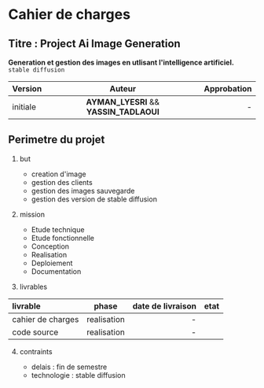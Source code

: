 # Cahier de charges

## Titre : Project Ai Image Generation

**Generation et gestion des images en utlisant l'intelligence artificiel.** `stable diffusion`

| Version  |                 Auteur                  | Approbation |
| :------- | :-------------------------------------: | ----------: |
| initiale | **AYMAN_LYESRI** && **YASSIN_TADLAOUI** |           - |

## Perimetre du projet

1. but

   - creation d'image
   - gestion des clients
   - gestion des images sauvegarde
   - gestion des version de stable diffusion

2. mission

   - Etude technique
   - Etude fonctionnelle
   - Conception
   - Realisation
   - Deploiement
   - Documentation

3. livrables

| livrable          |    phase    | date de livraison | etat |
| :---------------- | :---------: | ----------------: | :--: |
| cahier de charges | realisation |                 - |      |
| code source       | realisation |                 - |      |

4. contraints

   - delais : fin de semestre
   - technologie : stable diffusion
